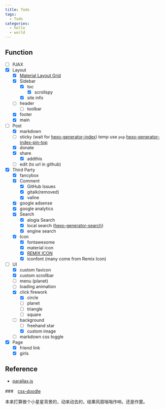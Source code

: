 ```yaml
---
title: Todo
tags:
  - Todo
categories:
  - hello
  - world
---
```


## Function

- [ ] PJAX
- [x] Layout
  - [x] [Material Layout Grid](https://material.io/develop/web/components/layout-grid/)
  - [x] Sidebar
    - [x] toc
      - [x] scrollspy
    - [x] site info
  - [ ] header
    - [ ] toolbar
  - [x] footer
  - [x] main
- [ ] Post
  - [x] markdown
  - [ ] sticky (wait for [hexo-generator-index](https://github.com/hexojs/hexo-generator-index)) temp use `pop` [hexo-generator-index-pin-top](https://github.com/netcan/hexo-generator-index-pin-top)
  - [x] donate
  - [x] share
    - [x] addthis
  - [ ] edit (to url in github)
- [x] Third Party
  - [x] fancybox
  - [x] Comment
    - [x] GitHub Issues
    - [x] gitalk(removed)
    - [x] valine
  - [x] google adsense
  - [x] google analytics
  - [x] Search
    - [x] alogia Search
    - [x] local search ([hexo-generator-search](https://github.com/wzpan/hexo-generator-search))
    - [x] engine search
  - [x] Icon
    - [x] fontawesome
    - [x] material icon
    - [x] [REMIX ICON](https://remixicon.com/)
    - [x] iconfont (many come from Remix Icon)
- [ ] UI
  - [x] custom favicon
  - [x] custom scrollbar
  - [ ] menu (planet)
  - [ ] loading animation
  - [x] click firework
    - [x] circle
    - [ ] planet
    - [ ] triangle
    - [ ] square
  - [ ] background
    - [ ] freehand star
    - [x] custom image
  - [ ] markdown css toggle
- [x] Page
  - [x] friend link
  - [x] girls

## Reference

- [parallax.js](https://matthew.wagerfield.com/parallax/)

###　[css-doodle](https://github.com/css-doodle/css-doodle)

本来打算做个小星星背景的，动来动去的，结果风扇嗡嗡作响，还是作罢。
